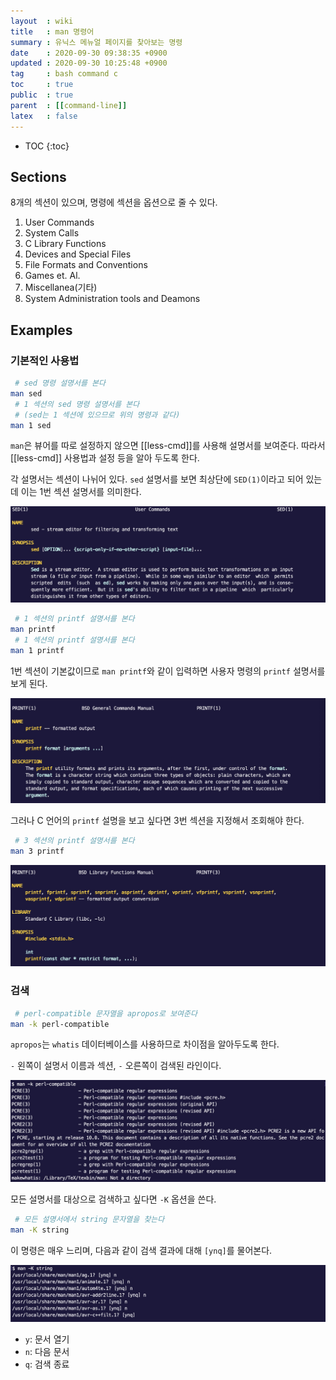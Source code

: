 ```yaml
---
layout  : wiki
title   : man 명령어
summary : 유닉스 메뉴얼 페이지를 찾아보는 명령
date    : 2020-09-30 09:38:35 +0900
updated : 2020-09-30 10:25:48 +0900
tag     : bash command c
toc     : true
public  : true
parent  : [[command-line]]
latex   : false
---
```

* TOC
{:toc}

## Sections

8개의 섹션이 있으며, 명령에 섹션을 옵션으로 줄 수 있다.

1. User Commands
2. System Calls
3. C Library Functions
4. Devices and Special Files
5. File Formats and Conventions
6. Games et. Al.
7. Miscellanea(기타)
8. System Administration tools and Deamons

## Examples
### 기본적인 사용법

```sh
 # sed 명령 설명서를 본다
man sed
 # 1 섹션의 sed 명령 설명서를 본다
 # (sed는 1 섹션에 있으므로 위의 명령과 같다)
man 1 sed
```

`man`은 뷰어를 따로 설정하지 않으면 [[less-cmd]]를 사용해 설명서를 보여준다. 따라서 [[less-cmd]] 사용법과 설정 등을 알아 두도록 한다.

각 설명서는 섹션이 나뉘어 있다. `sed` 설명서를 보면 최상단에 `SED(1)`이라고 되어 있는데 이는 1번 섹션 설명서를 의미한다.

![]( /resource/wiki/man-cmd/man-sed.jpg )

```sh
 # 1 섹션의 printf 설명서를 본다
man printf
 # 1 섹션의 printf 설명서를 본다
man 1 printf
```

1번 섹션이 기본값이므로 `man printf`와 같이 입력하면 사용자 명령의 `printf` 설명서를 보게 된다.

![]( /resource/wiki/man-cmd/printf-1.jpg )

그러나 C 언어의 `printf` 설명을 보고 싶다면 3번 섹션을 지정해서 조회해야 한다.

```sh
 # 3 섹션의 printf 설명서를 본다
man 3 printf
```

![]( /resource/wiki/man-cmd/printf-3.jpg )

### 검색

```sh
 # perl-compatible 문자열을 apropos로 보여준다
man -k perl-compatible
```

`apropos`는 `whatis` 데이터베이스를 사용하므로 차이점을 알아두도록 한다.

`-` 왼쪽이 설명서 이름과 섹션, `-` 오른쪽이 검색된 라인이다.

![]( /resource/wiki/man-cmd/find-apropos.jpg )

모든 설명서를 대상으로 검색하고 싶다면 `-K` 옵션을 쓴다.

```sh
 # 모든 설명서에서 string 문자열을 찾는다
man -K string
```

이 명령은 매우 느리며, 다음과 같이 검색 결과에 대해 `[ynq]`를 물어본다.

![]( /resource/wiki/man-cmd/find-all.jpg )

- `y`: 문서 열기
- `n`: 다음 문서
- `q`: 검색 종료

